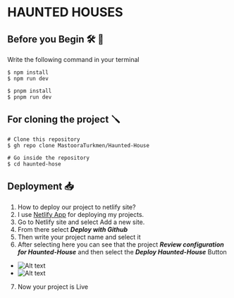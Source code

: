 # HAUNTED HOUSES

## Before you Begin 🛠 🔨

Write the following command in your terminal

```
$ npm install
$ npm run dev
````

```
$ pnpm install
$ pnpm run dev
```

## For cloning the project 🪛

```
# Clone this repository
$ gh repo clone MastooraTurkmen/Haunted-House

# Go inside the repository
$ cd haunted-hose
```


## Deployment  📥

1. How to deploy our project to netlify site?
2. I use [Netlify App](https://app.netlify.com/) for deploying my projects.
3. Go to Netlify site and select Add a new site.
4. From there select **_Deploy with Github_**
5. Then write your project name and select it
6. After selecting here you can see that the project **_Review configuration for Haunted-House_** and then select the **_Deploy Haunted-House_** Button
  + ![Alt text](image.png)
  + ![Alt text](image-1.png)
7. Now your project is Live


